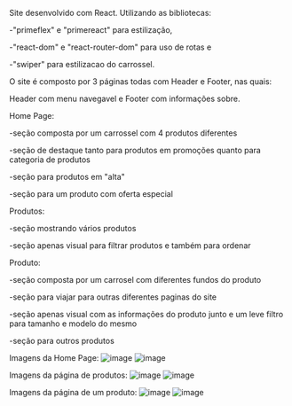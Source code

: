 Site desenvolvido com React.
Utilizando as bibliotecas:     

-"primeflex" e "primereact" para estilização,

-"react-dom" e "react-router-dom" para uso de rotas e 

-"swiper" para estilizacao do carrossel.


O site é composto por 3 páginas todas com Header e Footer, nas quais:

Header com menu navegavel e Footer com informações sobre.

Home Page:

-seção composta por um carrossel com 4 produtos diferentes

-seção de destaque tanto para produtos em promoções quanto para categoria de produtos

-seção para produtos em "alta"

-seção para um produto com oferta especial

Produtos:

-seção mostrando vários produtos

-seção apenas visual para filtrar produtos e também para ordenar

Produto:

-seção composta por um carrosel com diferentes fundos do produto

-seção para viajar para outras diferentes paginas do site

-seção apenas visual com as informações do produto junto e um leve filtro para tamanho e modelo do mesmo

-seção para outros produtos

Imagens da Home Page:
![image](https://github.com/user-attachments/assets/facd54fc-b653-4cec-98d4-78f0bfa85d01)
![image](https://github.com/user-attachments/assets/9e4a56c1-7757-42a1-bd8d-94c01e147ba2)

Imagens da página de produtos:
![image](https://github.com/user-attachments/assets/cfff1d28-97b9-4e59-a484-28a1c55e0653)
![image](https://github.com/user-attachments/assets/00b686af-f60d-4092-9c2f-9b778cba7ba0)

Imagens da página de um produto:
![image](https://github.com/user-attachments/assets/8a255d3a-ad07-4918-955d-6d7b7504f96c)
![image](https://github.com/user-attachments/assets/a3157dbb-b54b-4f5c-a903-d2285211769c)

